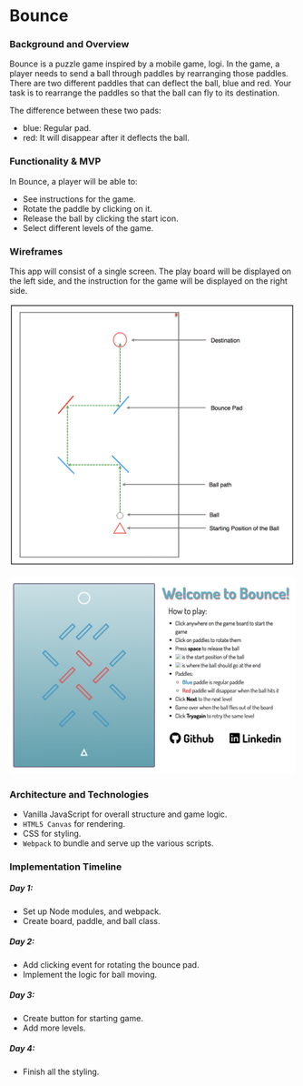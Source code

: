 # Bounce
### Background and Overview
Bounce is a puzzle game inspired by a mobile game, logi. In the game, a player needs to send a ball through paddles by rearranging those paddles. There are two different paddles that can deflect the ball, blue and red. Your task is to rearrange the paddles so that the ball can fly to its destination.

The difference between these two pads:
* blue: Regular pad.
* red: It will disappear after it deflects the ball.

### Functionality & MVP
In Bounce, a player will be able to:
* See instructions for the game.
* Rotate the paddle by clicking on it.
* Release the ball by clicking the start icon.
* Select different levels of the game.

### Wireframes

This app will consist of a single screen. The play board will be displayed on the left side, and the instruction for the game will be displayed on the right side.

![](src/layout.png)

![output](src/output.png)

### Architecture and Technologies
* Vanilla JavaScript for overall structure and game logic.
* `HTML5 Canvas` for rendering.
* CSS for styling.
* `Webpack` to  bundle and serve up the various scripts.

### Implementation Timeline
##### Day 1:
* Set up Node modules, and webpack.
* Create board, paddle, and ball class.

##### Day 2:
* Add clicking event for rotating the bounce pad.
* Implement the logic for ball moving.

##### Day 3:
* Create button for starting game.
* Add more levels.

##### Day 4:
* Finish all the styling.
